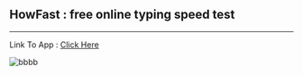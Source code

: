 <h2>HowFast : free online typing speed test</h2>

<hr>

<p>Link To App : <a href="https://how-fast.netlify.com">Click Here</a></p>

<img src="https://image.ibb.co/gpDswV/bbbb.png" alt="bbbb" border="0">
